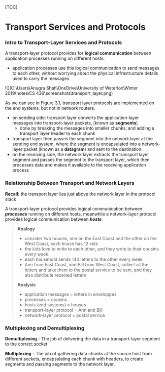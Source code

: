 [TOC]

# Transport Services and Protocols

### Intro to Transport-Layer Services and Protocols

A transport-layer protocol provides for **logical communication** between application processes running on different hosts.

- application processes use this logical communication to send messages to each other, without worrying about the physical infrastructure details used to carry the messages

![](C:\Users\Anugra Shah\OneDrive\University of Waterloo\Winter 2019\notes\CS 436\screenshots\transport_layer.png)

As we can see in Figure 3.1, transport layer protocols are implemented on the end systems, but not in network routers.

- on sending side: transport layer converts the application-layer messages into transport-layer packets, (known as **segments**)
  - done by breaking the messages into smaller chunks, and adding a transport layer header to each chunk
- transport layer then passes the segment into the network layer at the sending end system, where the segment is encapsulated into a network-layer packet (known as a **datagram**) and sent to the destination
- on the receiving side, the network layer extracts the transport layer segment and passes the segment to the transport layer, which then processes data and makes it available to the receiving application process



### Relationship Between Transport and Network Layers

**Recall:** the transport layer lies just above the network layer in the protocol stack

A transport-layer protocol provides logical communication between ***processes*** running on different hosts, meanwhile a network-layer protocol provides logical communication between ***hosts***.

> **Analogy** 
>
> - consider two houses, one on the East Coast and the other on the West Coast, each house has 12 kids
> - the kids love to write to each other, and they write to their cousins every week. 
> - each household sends 144 letters to the other every week
> - Ann from East Coast, and Bill from West Coast, collect all the letters and take them to the postal service to be sent, and they also distribute received letters
>
> **Analysis**
>
> - application messages = letters in enveloppes
> - processes = cousins
> - hosts (end systems) = houses
> - transport-layer protocol = Ann and Bill
> - network-layer protocol = postal service



### Multiplexing and Demultiplexing

**Demultiplexing** - The job of delivering the data in a transport-layer segment to the correct socket

**Multiplexing** - The job of gathering data chunks at the source host from different sockets, encapsulating each chunk with headers, to create segments and passing segments to the network layer.





